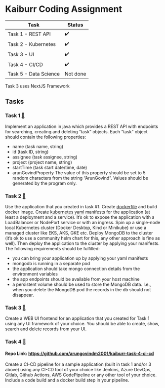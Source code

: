 # Kaiburr Coding Assignment

| Task    | Status |
| -------- | ------- |
| Task 1 - REST API | ✔️ |
| Task 2 - Kubernetes | ✔️ |
| Task 3 - UI | ✔️ |
| Task 4 - CI/CD | ✔️ |
| Task 5 - Data Science | Not done |

Task 3 uses NextJS Framework

## Tasks
### Task 1 [🔗](https://github.com/arungovindm2001/kaiburr-coding-assignment/tree/main/Task-1)
Implement an application in java which provides a REST API with endpoints for searching, creating and deleting “task” objects. Each “task” object should contain the following properties:
- name (task name, string)
- id (task ID, string)
- assignee (task assignee, string)
- project (project name, string)
- startTime (task start date/time, date)
- arunGovindProperty The value of this property should be set to 5 random characters from the string “ArunGovind”. Values should be generated by the program only.

### Task 2 [🔗](https://github.com/arungovindm2001/kaiburr-coding-assignment/tree/main/Task-2)
Use the application that you created in task #1. Create [dockerfile](https://github.com/arungovindm2001/kaiburr-coding-assignment/blob/main/Code/backend/Dockerfile) and build docker image. Create [kubernetes yaml](https://github.com/arungovindm2001/kaiburr-coding-assignment/blob/main/Code/backend/deployment.yaml) manifests for the application (at least a deployment and a service). It’s
ok to expose the application with a LoadBalancer or NodePort service or with an ingress. Spin up a single-node local Kubernetes cluster (Docker Desktop, Kind or Minikube) or use a
managed cluster like EKS, AKS, GKE etc. Deploy MongoDB to the cluster (it’s ok to use a community helm chart for this, any other approach is fine as well). Then deploy the application
to the cluster by applying your manifests. The following requirements should be fulfilled:
- you can bring your application up by applying your yaml manifests
- mongodb is running in a separate pod
- the application should take mongo connection details from the environment variables
- the app endpoints should be available from your host machine
- a persistent volume should be used to store the MongoDB data. I.e., when you delete the MongoDB pod the records in the db should not disappear.

### Task 3 [🔗](https://github.com/arungovindm2001/kaiburr-coding-assignment/tree/main/Task-3)
Create a WEB UI frontend for an application that you created for Task 1 using any UI framework of your choice. You should be able to create, show, search and delete records from your UI.

### Task 4 [🔗](https://github.com/arungovindm2001/kaiburr-coding-assignment/tree/main/Task-4)
#### Repo Link: https://github.com/arungovindm2001/kaiburr-task-4-ci-cd
Create a CI-CD pipeline for a sample application (built in task 1 and/or 3 above) using any CI-CD tool of your choice like Jenkins, Azure DevOps, Gitlab, Github Actions, AWS CodePipeline or any other tool of your choice. Include a code build and a docker build step in your pipeline.
